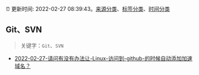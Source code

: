 :alarm_clock: 更新时间: 2022-02-27 08:39:43。[来源分类](../README.md)、[标签分类](../TAGS.md)、[时间分类](../TIMELINE.md)

## Git、SVN


> 关键字：`Git`、`SVN`



- [2022-02-27-请问有没有办法让-Linux-访问到-github-的时候自动添加加速域名？](https://www.v2ex.com/t/836681) 